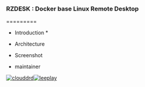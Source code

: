 ### RZDESK : Docker base Linux Remote Desktop 
=========

* Introduction 
   *  

* Architecture 
  

* Screenshot  


* maintainer

[![clouddrd](https://avatars0.githubusercontent.com/u/4547756?v=2&s=100)](https://github.com/clouddrd)[![leeplay](https://avatars1.githubusercontent.com/u/7857613?v=2&s=100)](https://github.com/leeplay)
  


